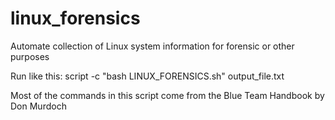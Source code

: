 # linux_forensics
Automate collection of Linux system information for forensic or other purposes

Run like this:  script -c "bash LINUX_FORENSICS.sh" output_file.txt

Most of the commands in this script come from the Blue Team Handbook by Don Murdoch
